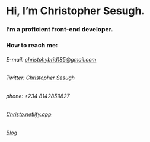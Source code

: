 
# Hi, I’m Christopher Sesugh.
### I’m a proficient front-end developer.
### How to reach me:
###### E-mail: christohybrid185@gmail.com
###### Twitter: [Christopher Sesugh](http://twitter.com/chrisesugh)
###### phone: +234 8142859827
###### [Christo.netlify.app](http://christo.netlify.app)
###### [Blog](https://christotecch.com)

<!---
christophersesugh/christophersesugh is a ✨ special ✨ repository because its `README.md` (this file) appears on your GitHub profile.
You can click the Preview link to take a look at your changes.
--->
